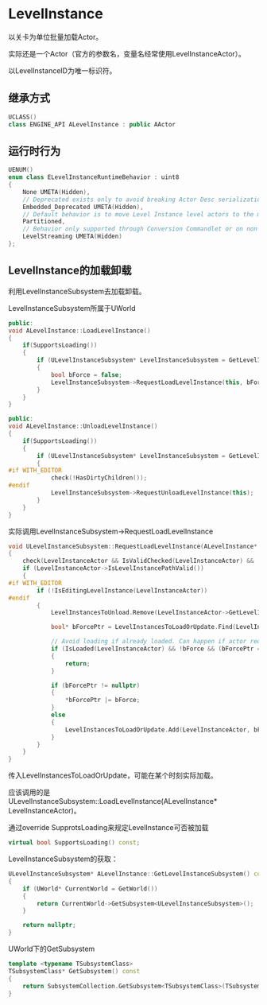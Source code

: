 # LevelInstance

以关卡为单位批量加载Actor。

实际还是一个Actor（官方的参数名，变量名经常使用LevelInstanceActor）。

以LevelInstanceID为唯一标识符。

## 继承方式

```cpp
UCLASS()
class ENGINE_API ALevelInstance : public AActor
```

## 运行时行为

```cpp
UENUM()
enum class ELevelInstanceRuntimeBehavior : uint8
{
	None UMETA(Hidden),
	// Deprecated exists only to avoid breaking Actor Desc serialization
	Embedded_Deprecated UMETA(Hidden),
	// Default behavior is to move Level Instance level actors to the main world partition using World Partition clustering rules
	Partitioned,
	// Behavior only supported through Conversion Commandlet or on non OFPA Level Instances
	LevelStreaming UMETA(Hidden)
};
```

## LevelInstance的加载卸载

利用LevelInstanceSubsystem去加载卸载。

LevelInstanceSubsystem所属于UWorld

```cpp
public:
void ALevelInstance::LoadLevelInstance()
{
	if(SupportsLoading())
	{
		if (ULevelInstanceSubsystem* LevelInstanceSubsystem = GetLevelInstanceSubsystem())
		{
			bool bForce = false;
			LevelInstanceSubsystem->RequestLoadLevelInstance(this, bForce);
		}
	}
}
```

```cpp
public:
void ALevelInstance::UnloadLevelInstance()
{
	if(SupportsLoading())
	{
		if (ULevelInstanceSubsystem* LevelInstanceSubsystem = GetLevelInstanceSubsystem())
		{
#if WITH_EDITOR
			check(!HasDirtyChildren());
#endif
			LevelInstanceSubsystem->RequestUnloadLevelInstance(this);
		}
	}
}
```

实际调用LevelInstanceSubsystem->RequestLoadLevelInstance

```cpp
void ULevelInstanceSubsystem::RequestLoadLevelInstance(ALevelInstance* LevelInstanceActor, bool bForce /* = false */)
{
	check(LevelInstanceActor && IsValidChecked(LevelInstanceActor) && !LevelInstanceActor->IsUnreachable());
	if (LevelInstanceActor->IsLevelInstancePathValid())
	{
#if WITH_EDITOR
		if (!IsEditingLevelInstance(LevelInstanceActor))
#endif
		{
			LevelInstancesToUnload.Remove(LevelInstanceActor->GetLevelInstanceID());

			bool* bForcePtr = LevelInstancesToLoadOrUpdate.Find(LevelInstanceActor);

			// Avoid loading if already loaded. Can happen if actor requests unload/load in same frame. Without the force it means its not necessary.
			if (IsLoaded(LevelInstanceActor) && !bForce && (bForcePtr == nullptr || !(*bForcePtr)))
			{
				return;
			}

			if (bForcePtr != nullptr)
			{
				*bForcePtr |= bForce;
			}
			else
			{
				LevelInstancesToLoadOrUpdate.Add(LevelInstanceActor, bForce);
			}
		}
	}
}
```

传入LevelInstancesToLoadOrUpdate，可能在某个时刻实际加载。

应该调用的是ULevelInstanceSubsystem::LoadLevelInstance(ALevelInstance* LevelInstanceActor)。

通过override SupprotsLoading来规定LevelInstance可否被加载

```cpp
virtual bool SupportsLoading() const;
```

LevelInstanceSubsystem的获取：

```cpp
ULevelInstanceSubsystem* ALevelInstance::GetLevelInstanceSubsystem() const
{
	if (UWorld* CurrentWorld = GetWorld())
	{
		return CurrentWorld->GetSubsystem<ULevelInstanceSubsystem>();
	}

	return nullptr;
}
```

UWorld下的GetSubsystem

```cpp
template <typename TSubsystemClass>
TSubsystemClass* GetSubsystem() const
{
	return SubsystemCollection.GetSubsystem<TSubsystemClass>(TSubsystemClass::StaticClass());
}

```



